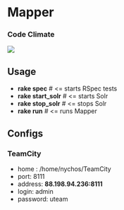 Mapper
======

<h3>Code Climate</h3>
<a href="https://codeclimate.com/repos/5313ca5ce30ba0768e0000eb/feed">
    <img src="https://codeclimate.com/repos/5313ca5ce30ba0768e0000eb/badges/ced2362d8e47d6a3c8e7/gpa.png" />
</a>
<h2>Usage</h2>
<ul>
<li><b>rake spec</b> # &lt;= starts RSpec tests</li>
<li><b>rake start_solr</b> # &lt;= starts Solr</li>
<li><b>rake stop_solr</b> # &lt;= stops Solr</li>
<li><b>rake run</b> # &lt;= runs Mapper</li>
</ul>
<h2>Configs</h2>
<h3>TeamCity</h3>
<ul>
<li>home : /home/nychos/TeamCity</li>
<li>port: 8111</li>
<li>address: <b>88.198.94.236:8111</b></li>
<li>login: admin</li>
<li>password: uteam</li>
</ul>
